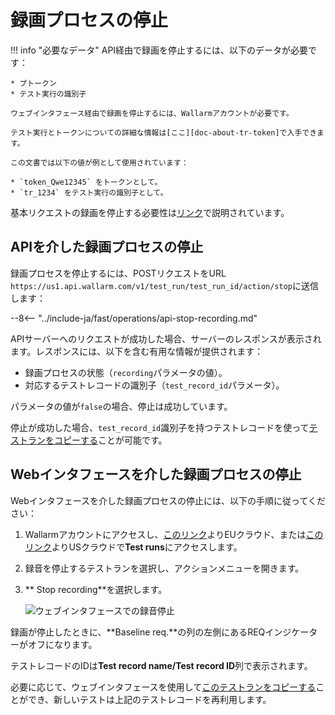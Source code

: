 [img-stop-recording-item]:  ../../images/fast/operations/common/stop-recording/stop-recording-gui.png

[doc-about-tr-token]:       internals.md
[doc-testrun-copying-api]:  copy-testrun.md#copying-a-test-run-via-an-api
[doc-testrun-copying-gui]:  copy-testrun.md#copying-a-test-run-via-web-interface

[link-stop-explained]:      internals.md#test-run-execution-flow-baseline-requests-recording-takes-place


#   録画プロセスの停止

!!! info "必要なデータ"
    API経由で録画を停止するには、以下のデータが必要です：
    
    * プトークン
    * テスト実行の識別子

    ウェブインタフェース経由で録画を停止するには、Wallarmアカウントが必要です。
    
    テスト実行とトークンについての詳細な情報は[ここ][doc-about-tr-token]で入手できます。
    
    この文書では以下の値が例として使用されています：
        
    * `token_Qwe12345` をトークンとして。
    * `tr_1234` をテスト実行の識別子として。

基本リクエストの録画を停止する必要性は[リンク][link-stop-explained]で説明されています。 

## APIを介した録画プロセスの停止

録画プロセスを停止するには、POSTリクエストをURL `https://us1.api.wallarm.com/v1/test_run/test_run_id/action/stop`に送信します：

--8<-- "../include-ja/fast/operations/api-stop-recording.md"

APIサーバーへのリクエストが成功した場合、サーバーのレスポンスが表示されます。レスポンスには、以下を含む有用な情報が提供されます：
* 録画プロセスの状態（`recording`パラメータの値）。
* 対応するテストレコードの識別子（`test_record_id`パラメータ）。

パラメータの値が`false`の場合、停止は成功しています。

停止が成功した場合、`test_record_id`識別子を持つテストレコードを使って[テストランをコピーする][doc-testrun-copying-api]ことが可能です。

## Webインタフェースを介した録画プロセスの停止

Webインタフェースを介した録画プロセスの停止には、以下の手順に従ってください：

1. Wallarmアカウントにアクセスし、[このリンク](https://my.wallarm.com/testing/testruns)よりEUクラウド、または[このリンク](https://us1.my.wallarm.com/testing/testruns)よりUSクラウドで**Test runs**にアクセスします。

2. 録音を停止するテストランを選択し、アクションメニューを開きます。

3. ** Stop recording**を選択します。

    ![ウェブインタフェースでの録音停止][img-stop-recording-item]

録画が停止したときに、**Baseline req.**の列の左側にあるREQインジケーターがオフになります。

テストレコードのIDは**Test record name/Test record ID**列で表示されます。

必要に応じて、ウェブインタフェースを使用して[このテストランをコピーする][doc-testrun-copying-gui]ことができ、新しいテストは上記のテストレコードを再利用します。